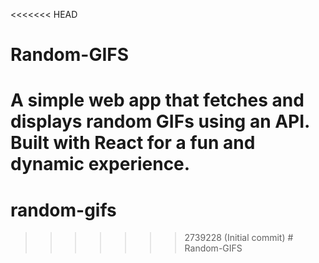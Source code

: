 <<<<<<< HEAD
# Random-GIFS
A simple web app that fetches and displays random GIFs using an API. Built with React for a fun and dynamic experience. 
=======
# random-gifs
>>>>>>> 2739228 (Initial commit)
#   R a n d o m - G I F S  
 